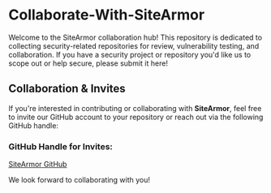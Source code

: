 # Collaborate-With-SiteArmor
Welcome to the SiteArmor collaboration hub! This repository is dedicated to collecting security-related repositories for review, vulnerability testing, and collaboration. If you have a security project or repository you'd like us to scope out or help secure, please submit it here!

## Collaboration & Invites

If you're interested in contributing or collaborating with **SiteArmor**, feel free to invite our GitHub account to your repository or reach out via the following GitHub handle:

### GitHub Handle for Invites:
[SiteArmor GitHub](https://github.com/SiteArmor)

We look forward to collaborating with you!


